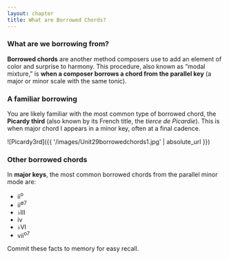 ```yaml
---
layout: chapter
title: What are Borrowed Chords?    
---
```


### What are we borrowing from?

**Borrowed chords** are another method composers use to add an element of color and surprise to harmony. This procedure, also known as “modal mixture,” is **when a composer borrows a chord from the parallel key** (a major or minor scale with the same tonic). 

### A familiar borrowing

You are likely familiar with the most common type of borrowed chord, the **Picardy third** (also known by its French title, the *tierce de Picardie*). This is when major chord I appears in a minor key, often at a final cadence.

![Picardy3rd]({{ '/images/Unit29borrowedchords1.jpg' | absolute_url }})

### Other borrowed chords

In **major keys**, the most common borrowed chords from the parallel minor mode are:
- ii<sup>o</sup>
- ii<sup>∅7</sup> 
- ♭III
- iv
- ♭VI
- vii<sup>o7</sup>

Commit these facts to memory for easy recall.